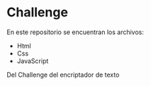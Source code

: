 # Challenge
En este repositorio se encuentran los archivos:
- Html
- Css
- JavaScript
  
Del Challenge del encriptador de texto
